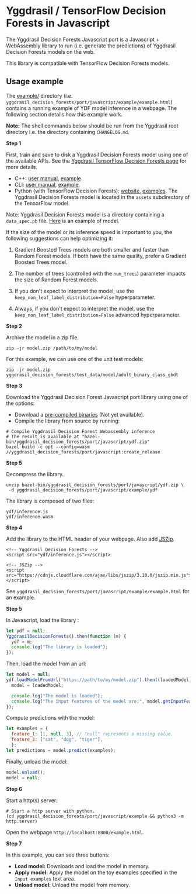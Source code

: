# Yggdrasil / TensorFlow Decision Forests in Javascript

The Yggdrasil Decision Forests Javascript port is a Javascript + WebAssembly
library to run (i.e. generate the predictions) of Yggdrasil Decision Forests
models on the web.

This library is compatible with TensorFlow Decision Forests models.

## Usage example

The [example/](example) directory (i.e.
`yggdrasil_decision_forests/port/javascript/example/example.html`) contains a
running example of YDF model inference in a webpage. The following section
details how this example work.

**Note:** The shell commands below should be run from the Yggdrasil root
directory i.e. the directory containing `CHANGELOG.md`.

**Step 1**

First, train and save to disk a Yggdrasil Decision Forests model using one of
the available APIs. See the
[Yggdrasil TensorFlow Decision Forests page](../../README.md) for more details.

-   C++:
    [user manual](https://github.com/google/yggdrasil-decision-forests/blob/main/documentation/user_manual.md),
    [example](https://source.corp.google.com/piper///depot/google3/third_party/yggdrasil_decision_forests/examples/beginner.cc).
-   CLI:
    [user manual](https://github.com/google/yggdrasil-decision-forests/blob/main/documentation/user_manual.md),
    [example](https://source.corp.google.com/piper///depot/google3/third_party/yggdrasil_decision_forests/examples/beginner.sh).
-   Python (with TensorFlow Decision Forests):
    [website](https://www.tensorflow.org/decision_forests),
    [examples](https://www.tensorflow.org/decision_forests/tutorials). The
    Yggdrasil Decision Forests model is located in the `assets` subdirectory of
    the TensorFlow model.

Note: Yggdrasil Decision Forests model is a directory containing a
`data_spec.pb` file.
[Here](https://github.com/google/yggdrasil-decision-forests/tree/main/yggdrasil_decision_forests/test_data/model/adult_binary_class_gbdt)
is an example of model.

If the size of the model or its inference speed is important to you, the
following suggestions can help optimizing it:

1.  Gradient Boosted Trees models are both smaller and faster than Random Forest
    models. If both have the same quality, prefer a Gradient Boosted Trees
    model.

2.  The number of trees (controlled with the `num_trees`) parameter impacts the
    size of Random Forest models.

3.  If you don't expect to interpret the model, use the
    `keep_non_leaf_label_distribution=False` hyperparameter.

4.  Always, if you don't expect to interpret the model, use the
    `keep_non_leaf_label_distribution=False` advanced hyperparameter.

**Step 2**

Archive the model in a zip file.

```shell
zip -jr model.zip /path/to/my/model
```

For this example, we can use one of the unit test models:

```shell
zip -jr model.zip yggdrasil_decision_forests/test_data/model/adult_binary_class_gbdt
```

**Step 3**

Download the Yggdrasil Decision Forest Javascript port library using one of the
options:

-   Download a [pre-compiled binaries]() (Not yet available).
-   Compile the library from source by running:

```shell
# Compile Yggdrasil Decision Forest Webassembly inference
# The result is available at "bazel-bin/yggdrasil_decision_forests/port/javascript/ydf.zip"
bazel build -c opt --config=wasm //yggdrasil_decision_forests/port/javascript:create_release
```

**Step 5**

Decompress the library.

```
unzip bazel-bin/yggdrasil_decision_forests/port/javascript/ydf.zip \
 -d yggdrasil_decision_forests/port/javascript/example/ydf
```

The library is composed of two files:

```
ydf/inference.js
ydf/inference.wasm
```

**Step 4**

Add the library to the HTML header of your webpage. Also add
[JSZip](https://stuk.github.io/jszip/).

```
<!-- Yggdrasil Decision Forests -->
<script src="ydf/inference.js"></script>

<!-- JSZip -->
<script src="https://cdnjs.cloudflare.com/ajax/libs/jszip/3.10.0/jszip.min.js"></script>
```

See `yggdrasil_decision_forests/port/javascript/example/example.html` for an
example.

**Step 5**

In Javascript, load the library :

```js
let ydf = null;
YggdrasilDecisionForests().then(function (m) {
  ydf = m;
  console.log("The library is loaded");
});
```

Then, load the model from an url:

```js
let model = null;
ydf.loadModelFromUrl("https://path/to/my/model.zip").then((loadedModel) => {
  model = loadedModel;

  console.log("The model is loaded");
  console.log("The input features of the model are:", model.getInputFeatures());
});
```

Compute predictions with the model:

```js
let examples = {
  feature_1: [1, null, 3], // "null" represents a missing value.
  feature_2: ["cat", "dog", "tiger"],
  };
let predictions = model.predict(examples);
```

Finally, unload the model:

```js
model.unload();
model = null;
```

**Step 6**

Start a http(s) server:

```shell
# Start a http server with python.
(cd yggdrasil_decision_forests/port/javascript/example && python3 -m http.server)
```

Open the webpage `http://localhost:8000/example.html`.

**Step 7**

In this example, you can see three buttons:

-   **Load model:** Downloads and load the model in memory.
-   **Apply model:** Apply the model on the toy examples specified in the `Input
    examples` text area.
-   **Unload model:** Unload the model from memory.
